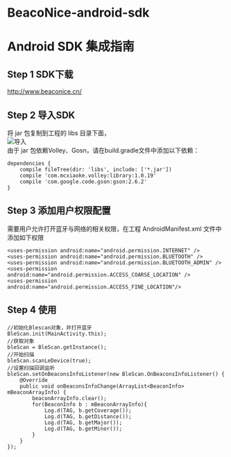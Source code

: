 # BeacoNice-android-sdk

# Android SDK 集成指南

## Step 1 SDK下载  
<http://www.beaconice.cn/>


## Step 2 导入SDK  

将 jar 包复制到工程的 libs 目录下面，  
![导入](Capture.PNG)  
由于 jar 包依赖Volley、Gosn，请在build.gradle文件中添加以下依赖：

    dependencies {
        compile fileTree(dir: 'libs', include: ['*.jar'])
        compile 'com.mcxiaoke.volley:library:1.0.19'
        compile 'com.google.code.gson:gson:2.6.2'
    }

## Step 3 添加用户权限配置    

需要用户允许打开蓝牙与网络的相关权限，在工程 AndroidManifest.xml 文件中添加如下权限

    <uses-permission android:name="android.permission.INTERNET" />
    <uses-permission android:name="android.permission.BLUETOOTH" />
    <uses-permission android:name="android.permission.BLUETOOTH_ADMIN" />
    <uses-permission android:name="android.permission.ACCESS_COARSE_LOCATION" />
    <uses-permission android:name="android.permission.ACCESS_FINE_LOCATION"/>

## Step 4 使用  

    //初始化Blescan对象，并打开蓝牙
    BleScan.init(MainActivity.this);
    //获取对象
    bleScan = BleScan.getInstance();
    //开始扫描
    bleScan.scanLeDevice(true);
    //设置扫描回调监听
    bleScan.setOnBeaconsInfoListener(new BleScan.OnBeaconsInfoListener() {
        @Override
        public void onBeaconsInfoChange(ArrayList<BeaconInfo> mBeaconArrayInfo) {
            beaconArrayInfo.clear();
            for(BeaconInfo b : mBeaconArrayInfo){
                Log.d(TAG, b.getCoverage());
                Log.d(TAG, b.getDistance());
                Log.d(TAG, b.getMajor());
                Log.d(TAG, b.getMinor());
            }
        }
    });
